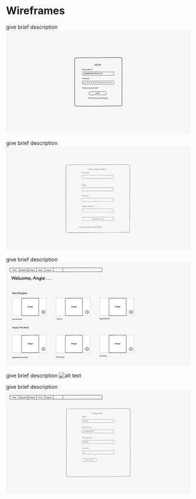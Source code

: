 # Wireframes

give brief description
![alt text](LoginPage.jpg)


give brief description
![alt text](SignUp.jpg)

give brief description
![alt text](Homepage.jpg)

give brief description
![alt text](fooditemtable.jpg)

give brief description
![alt text](additempage.jpg)
